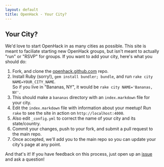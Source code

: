 ```yaml
---
layout: default
title: OpenHack - Your City?
---
```


## Your City?

We'd love to start OpenHack in as many cities as possible. This site is meant to faciliate starting new OpenHack groups, but isn't meant to actually "run" or "RSVP" for groups. If you want to add your city, here's what you should do:

1. Fork, and clone the [openhack.github.com](https://github.com/openhack/openhack.github.com) repo.
2. Install Ruby (sorry!), `gem install bundler; bundle`, and run `rake city NAME=YOUR_CITY_NAME`.<br />So if you live in "Bananas, NY", it would be `rake city NAME='Bananas, NY'`.
3. This should make a `bananas` directory with an `index.markdown` file for your city.
4. Edit the `index.markdown` file with information about your meetup! Run `rake` to see the site in action on `http://localhost:4000`.
5. Also edit `_config.yml` to correct the name of your city and its state/country.
6. Commit your changes, push to your fork, and submit a pull request to the main repo.
7. Once accepted, we'll add you to the main repo so you can update your city's page at any point.

And that's it! If you have feedback on this process, just open up an [issue](https://github.com/openhack/openhack.github.com/issues) and ask a question!
